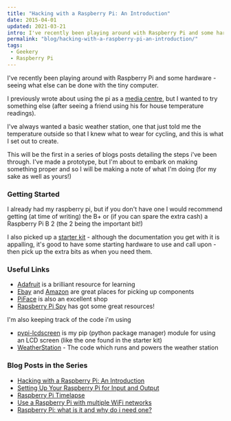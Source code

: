 ```yaml
---
title: "Hacking with a Raspberry Pi: An Introduction"
date: 2015-04-01
updated: 2021-03-21
intro: I've recently been playing around with Raspberry Pi and some hardware - seeing what else can be done with the tiny computer.
permalink: "blog/hacking-with-a-raspberry-pi-an-introduction/"
tags:
 - Geekery
 - Raspberry Pi
---
```


I've recently been playing around with Raspberry Pi and some hardware - seeing what else can be done with the tiny computer.

I previously wrote about using the pi as a [media centre](/blog/my-media-centre-solution), but I wanted to try something else (after seeing a friend using his for house temperature readings).

I've always wanted a basic weather station, one that just told me the temperature outside so that I knew what to wear for cycling, and this is what I set out to create.

This will be the first in a series of blogs posts detailing the steps i've been through. I've made a prototype, but I'm about to embark on making something proper and so I will be making a note of what I'm doing (for my sake as well as yours!)

### Getting Started

I already had my raspberry pi, but if you don't have one I would recommend getting (at time of writing) the B+ or (if you can spare the extra cash) a Raspberry Pi B 2 (the 2 being the important bit!)

I also picked up a [starter kit](http://www.amazon.co.uk/Sintron-T-Cobbler-Extension-Starter-Raspberry/dp/B00KKW6NEA/) - although the documentation you get with it is appalling, it's good to have some starting hardware to use and call upon - then pick up the extra bits as when you need them.

### Useful Links

- [Adafruit](https://learn.adafruit.com/category/raspberry-pi) is a brilliant resource for learning
- [Ebay](http://www.ebay.co.uk) and [Amazon](http://www.amazon.co.uk) are great places for picking up components
- [PiFace](http://www.piface.org.uk/) is also an excellent shop
- [Rapsberry Pi Spy](http://www.raspberrypi-spy.co.uk/) has got some great resources!

I'm also keeping track of the code i'm using

- [pypi-lcdscreen](https://github.com/mikestreety/pypi-lcdscreen) is my pip (python package manager) module for using an LCD screen (like the one found in the starter kit)
- [WeatherStation](https://gitlab.com/mikestreety/WeatherStation) - The code which runs and powers the weather station

### Blog Posts in the Series

- [Hacking with a Raspberry Pi: An Introduction](/blog/hacking-with-a-raspberry-pi-an-introduction)
- [Setting Up Your Raspberry Pi for Input and Output](/blog/setting-up-your-raspberry-pi-for-input-and-output)
- [Raspberry Pi Timelapse](/blog/raspberry-pi-timelapse)
- [Use a Raspberry Pi with multiple WiFi networks](/blog/use-a-raspberry-pi-with-multiple-wifi-networks)
- [Raspberry Pi: what is it and why do i need one?](https://www.liquidlight.co.uk/blog/article/raspberry-pi-what-is-it-and-why-do-i-need-one/)
